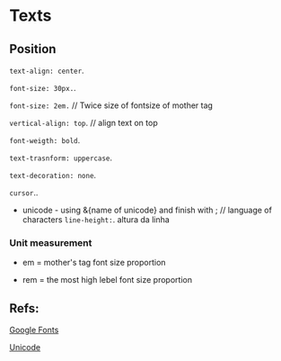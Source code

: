 # Texts

## Position

`text-align: center`.

`font-size: 30px.`.

`font-size: 2em.` // Twice size of fontsize of mother tag

`vertical-align: top`. // align text on top

`font-weigth: bold`.

`text-trasnform: uppercase`.

`text-decoration: none`.

`cursor`..

- unicode - using &{name of unicode} and finish with ; // language of characters
  `line-height:`. altura da linha

### Unit measurement

- em = mother's tag font size proportion

- rem = the most high lebel font size proportion

## Refs:

[Google Fonts](fonts.google.com)

[Unicode](unicodetable.com)
